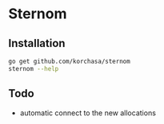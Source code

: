 # Sternom

## Installation

```bash
go get github.com/korchasa/sternom
sternom --help
```

## Todo

- automatic connect to the new allocations